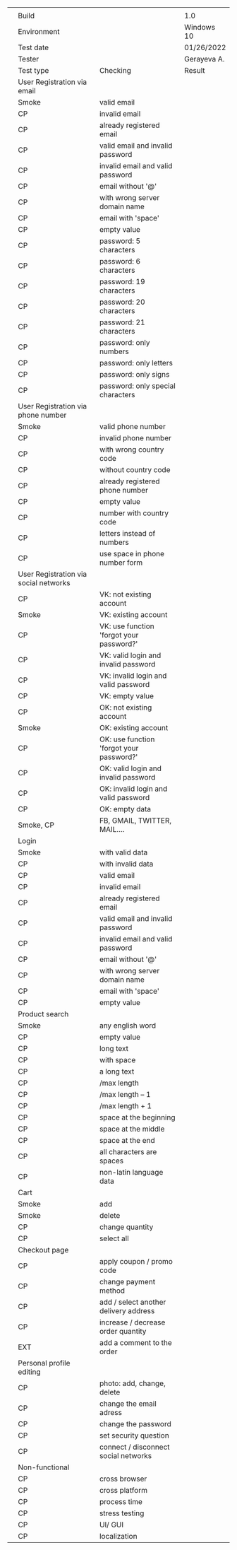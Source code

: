 | | | | |
|-|-|-|-|
| | | | |
| |Build| |1.0|
| |Environment| |Windows 10|
| |Test date| |01/26/2022|
| |Tester| |Gerayeva A.|
| |Test type|Checking|Result|
| |User Registration via email| | |
| |Smoke|valid email| |
| |CP|invalid email| |
| |CP|already registered email| |
| |CP|valid email and invalid password| |
| |CP|invalid email and valid password| |
| |CP|email without '@'| |
| |CP|with wrong server domain name | |
| |CP|email with 'space'| |
| |CP|empty value| |
| |CP|password: 5 characters| |
| |CP|password: 6 characters| |
| |CP|password: 19 characters| |
| |CP|password: 20 characters| |
| |CP|password: 21 characters| |
| |CP|password: only numbers| |
| |CP|password: only letters| |
| |CP|password: only signs| |
| |CP|password: only special characters| |
| |User Registration via phone number| | |
| |Smoke|valid phone number| |
| |CP|invalid phone number| |
| |CP|with wrong country code| |
| |CP|without country code| |
| |CP|already registered phone number| |
| |CP|empty value| |
| |CP|number with country code| |
| |CP|letters instead of numbers| |
| |CP|use space in phone number form| |
| |User Registration via social networks| | |
| |CP|VK: not existing account| |
| |Smoke|VK: existing account| |
| |CP|VK: use function 'forgot your password?' | |
| |CP|VK: valid login and invalid password| |
| |CP|VK: invalid login and valid password| |
| |CP|VK: empty value| |
| |CP|OK: not existing account| |
| |Smoke|OK: existing account| |
| |CP|OK: use function 'forgot your password?' | |
| |CP|OK: valid login and invalid password| |
| |CP|OK: invalid login and valid password| |
| |CP|OK: empty data| |
| |Smoke, CP|FB, GMAIL, TWITTER, MAIL….| |
| |Login| | |
| |Smoke|with valid data| |
| |CP|with invalid data| |
| |CP|valid email| |
| |CP|invalid email| |
| |CP|already registered email| |
| |CP|valid email and invalid password| |
| |CP|invalid email and valid password| |
| |CP|email without '@'| |
| |CP|with wrong server domain name | |
| |CP|email with 'space'| |
| |CP|empty value| |
| |Product search| | |
| |Smoke|any english word | |
| |CP|empty value| |
| |CP|long text| |
| |CP|with space| |
| |CP| a long text| |
| |CP|/max length| |
| |CP|/max length – 1| |
| |CP|/max length + 1| |
| |CP|space at the beginning| |
| |CP|space at the middle| |
| |CP|space at the end| |
| |CP|all characters are spaces| |
| |CP|non-latin language data | |
| |Cart| | |
| |Smoke|add | |
| |Smoke|delete| |
| |CP|change quantity| |
| |CP|select all | |
| |Checkout page| | |
| |CP|apply coupon / promo code| |
| |CP|change payment method| |
| |CP|add / select another delivery address| |
| |CP|increase / decrease order quantity| |
| |EXT|add a comment to the order| |
| |Personal profile editing | | |
| |CP|photo: add, change, delete| |
| |CP|change the email adress| |
| |CP|change the password| |
| |CP|set security question| |
| |CP|connect / disconnect social networks| |
| |Non-functional | | |
| |CP|cross browser| |
| |CP|cross platform| |
| |CP|process time| |
| |CP|stress testing| |
| |CP|UI/ GUI| |
| |CP|localization| |
